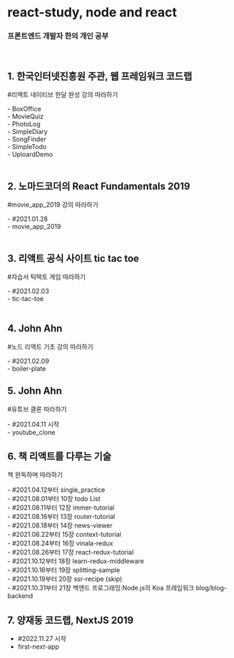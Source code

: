 # react-study, node and react
### 프론트엔드 개발자 한의 개인 공부
<br>
      
## 1. 한국인터넷진흥원 주관, 웹 프레임워크 코드랩
<p>#리액트 네이티브 한달 완성 강의 따라하기</p>
- BoxOffice<br>
- MovieQuiz  <br>
- PhotoLog  <br>
- SimpleDiary  <br>
- SongFinder  <br>
- SimpleTodo  <br>
- UploardDemo  <br><br>

## 2. 노마드코더의 React Fundamentals 2019
<p>#movie_app_2019 강의 따라하기</p>
- #2021.01.28  <br>
- movie_app_2019  <br><br>

## 3. 리액트 공식 사이트 tic tac toe
<p>#자습서 틱택토 게임 따라하기</p>
- #2021.02.03<br>
- tic-tac-toe<br><br>

## 4. John Ahn
<p>#노드 리액트 기초 강의 따라하기</p>
- #2021.02.09<br>
- boiler-plate

## 5. John Ahn
<p>#유튜브 클론 따라하기</p>
- #2021.04.11 시작<br>
- youtube_clone

## 6. 책 리액트를 다루는 기술
<p>책 완독하며 따라하기</p>
- #2021.04.12부터 single_practice<br>
- #2021.08.01부터 10장 todo List<br>
- #2021.08.11부터 12장 immer-tutorial<br>
- #2021.08.16부터 13장 router-tutorial<br>
- #2021.08.18부터 14장 news-viewer<br>
- #2021.08.22부터 15장 context-tutorial<br>
- #2021.08.24부터 16장 vinala-redux<br>
- #2021.08.26부터 17장 react-redux-tutorial<br>
- #2021.10.12부터 18장 learn-redux-middleware<br>
- #2021.10.16부터 19장 splitting-sample<br>
- #2021.10.19부터 20장 ssr-recipe (skip)<br>
- #2021.10.31부터 21장 백엔드 프로그래밍:Node.js의 Koa 프레임워크 blog/blog-backend

## 7. 양재동 코드랩, NextJS 2019
- #2022.11.27 시작<br>
- first-next-app
